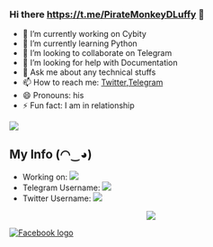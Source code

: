 ### Hi there https://t.me/PirateMonkeyDLuffy 👋


 

- 🔭 I’m currently working on Cybity
- 🌱 I’m currently learning Python
- 👯 I’m looking to collaborate on Telegram
- 🤔 I’m looking for help with Documentation
- 💬 Ask me about any technical stuffs
- 📫 How to reach me: [Twitter](https://twitter.com/pr1nc0d3),[Telegram](https://t.me/PirateMonkeyDLuffy)
- 😄 Pronouns: his
- ⚡ Fun fact: I am in relationship


<img src="https://github-readme-stats.vercel.app/api?username=PR1NC3C0D3&&show_icons=true&title_color=ffffff&icon_color=bb2acf&text_color=daf7dc&bg_color=151515">

## My Info (◠‿◕)
* Working on:  <a href="https://t.me/MonkeyDLuffyRobot" alt="Luffy Robot"> <img src="https://img.shields.io/badge/%F0%9F%A4%96%20-LuffyRobot-blue" /> </a>
* Telegram Username: <a  href="https://t.me/PirateMonkeyDLuffy" alt="One Punch Support"> <img  src="https://img.shields.io/badge/%F0%9F%92%A1-@Pirate%20Monkey%20DLuffy-9cf" /> </a>
* Twitter Username: <a  href="https://twitter.com/pr1nc0d3" alt="One Punch Support"> <img  src="https://img.shields.io/badge/%F0%9F%92%A1-@pr1nc0d3%20t%2w-9cf" /> </a>


<p align="center">

  <img src="https://wallpapercave.com/wp/wp2080976.jpg">

</p>


<a href="https://twitter.com/piratemonkeydluffy" target="_blank">
<img src="https://github.com/dwinatech/public-images/blob/main/twittwer-icon.png" alt="Facebook logo" />
                                                                                                    </a>                                                                                            
